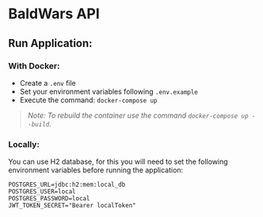 # BaldWars API

## Run Application:

### With Docker:

- Create a  `.env` file
- Set your environment variables following `.env.example`
- Execute the command: `docker-compose up`

> *Note: To rebuild the container use the command `docker-compose up --build`.*

### Locally: 

You can use H2 database, for this you will need to set the following environment variables before running the application:

```dotenv
POSTGRES_URL=jdbc:h2:mem:local_db
POSTGRES_USER=local
POSTGRES_PASSWORD=local
JWT_TOKEN_SECRET="Bearer localToken"
```